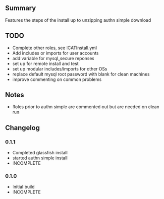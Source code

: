 ## Summary

Features the steps of the install up to unzipping authn simple download

## TODO
* Complete other roles, see ICATInstall.yml
* Add includes or imports for user accounts
* add variable for mysql_secure reponses
* set up for remote install and test
* set up modular includes/imports for other OSs
* replace default mysql root password with blank for clean machines
* improve commenting on common problems

## Notes
* Roles prior to authn simple are commented out but are needed on clean run

## Changelog

### 0.1.1
* Completed glassfish install
* started authn simple install
* INCOMPLETE

### 0.1.0
* Initial build
* INCOMPLETE


